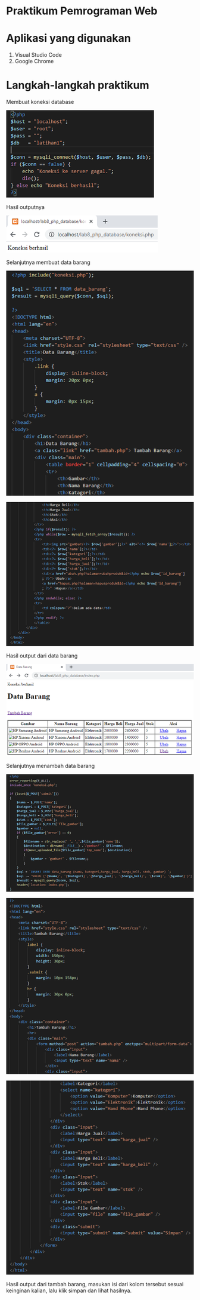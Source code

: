 # Praktikum Pemrograman Web

# Aplikasi yang digunakan
1. Visual Studio Code
2. Google Chrome

# Langkah-langkah praktikum

Membuat koneksi database





![input](https://github.com/ikmalriyan21/Lab8Web/blob/b48d67dfa52eb0dad5d9e857a1aaae6f73c30324/gambar/Codingan%20koneksi%20database.png)

Hasil outputnya





![input](https://github.com/ikmalriyan21/Lab8Web/blob/9f224afd9459f50d2354195f7b23137a856cba9d/gambar/Output%20koneksi%20database.png)

Selanjutnya membuat data barang





![input](https://github.com/ikmalriyan21/Lab8Web/blob/3d969eecd367bd63269a0d0da697b1c8b66c75d4/gambar/Codingan%20untuk%20menampilkan%20data%20barang%201.png)





![input](https://github.com/ikmalriyan21/Lab8Web/blob/87eef2e1ef066f8ef1d23bdbab77350eb70c6042/gambar/Codingan%20untuk%20menampilkan%20data%20barang%202.png)

Hasil output dari data barang





![input](https://github.com/ikmalriyan21/Lab8Web/blob/2f4fa8868c23a3184590360e255b6ff3e4857757/gambar/Output%20untuk%20menampilkan%20data%20barang.png)

Selanjutnya menambah data barang





![input](https://github.com/ikmalriyan21/Lab8Web/blob/438ae4e23dfb696b9c3d199242e2ba7bc347029f/gambar/Codingan%20untuk%20menambah%20data%201.png)





![input](https://github.com/ikmalriyan21/Lab8Web/blob/3d5e18ec87faf99b332fceafc09640a6b18b20de/gambar/Codingan%20untuk%20menambah%20data%202.png)





![input](https://github.com/ikmalriyan21/Lab8Web/blob/987be68c8883a44a3926b5d65f3d600c3c7353f5/gambar/Codingan%20untuk%20menambah%20data%203.png)

Hasil output dari tambah barang, masukan isi dari kolom tersebut sesuai keinginan kalian, lalu klik simpan dan lihat hasilnya.
















